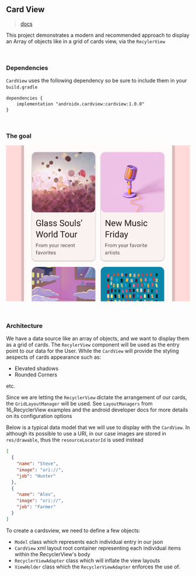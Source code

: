 ## Card View
> [docs](https://developer.android.com/develop/ui/views/layout/cardview)

This project demonstrates a modern and recommended approach to display an Array of objects like
in a grid of cards view, via the `RecylerView`

<br>

### Dependencies
`CardView` uses the following dependency so be sure to include them in your `build.gradle`
```
dependencies {
    implementation "androidx.cardview:cardview:1.0.0"  
}
```
<br>

### The goal

![](docs/static/android%20card%20view.png)


<br>

### Architecture
We have a data source like an array of objects, and we want to display them as a grid of cards. The `RecylerView` component will
be used as the entry point to our data for the User. While the `CardView` will provide the styling aespects of cards appearance
such as:

- Elevated shadows
- Rounded Corners

etc.

Since we are letting the `RecyclerView` dictate the arrangement of our cards, the `GridLayoutManager` will be used.
See `LayoutManagers` from 16_RecyclerView examples and the android developer docs for more details on its configuration options

Below is a typical data model that we will use to display with the `CardView`. In although its possible to use a URI, in our case images are stored in `res/drawable`, thus the `resourceLocatorId` is used instead

```json
[
  {
    "name": "Steve",
    "image": "uri://",
    "job": "Hunter"
  },
  {
    "name": "Alex",
    "image": "uri://",
    "job": "Farmer"
  }
]
```

To create a cardsview, we need to define a few objects:
- `Model` class which represents each individual entry in our json
- `CardView` xml layout root container representing each individual items within the RecyclerView's body
- `RecyclerViewAdapter` class which will inflate the view layouts
- `ViewHolder` class which the `RecyclerViewAdapter` enforces the use of.

